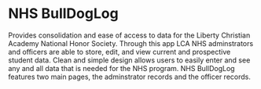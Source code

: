 # NHS BullDogLog
Provides consolidation and ease of access to data for the Liberty Christian Academy National Honor Society.  Through this app LCA NHS adminstrators and officers are able to store, edit, and view current and prospective student data.  Clean and simple design allows users to easily enter and see any and all data that is needed for the NHS program.  NHS BullDogLog features two main pages, the adminstrator records and the officer records.

